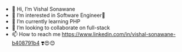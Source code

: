 - 👋 Hi, I’m Vishal Sonawane
- 👀 I’m interested in Software Engineer👻
- 🌱 I’m currently learning PHP 
- 💞️ I’m looking to collaborate on full-stack
- 📫 How to reach me https://www.linkedin.com/in/vishal-sonawane-b408791b4 ❣️😍😊  

<!---
VishalSonawane2001/VishalSonawane2001 is a ✨ special ✨ repository because its `README.md` (this file) appears on your GitHub profile.
You can click the Preview link to take a look at your changes.
--->

